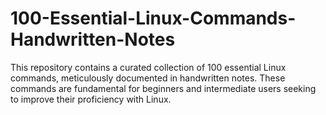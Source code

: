 # 100-Essential-Linux-Commands-Handwritten-Notes
This repository contains a curated collection of 100 essential Linux commands, meticulously documented in handwritten notes. These commands are fundamental for beginners and intermediate users seeking to improve their proficiency with Linux.
